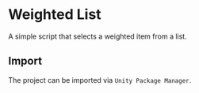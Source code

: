 # Weighted List

A simple script that selects a weighted item from a list.

## Import

The project can be imported via `Unity Package Manager`.
